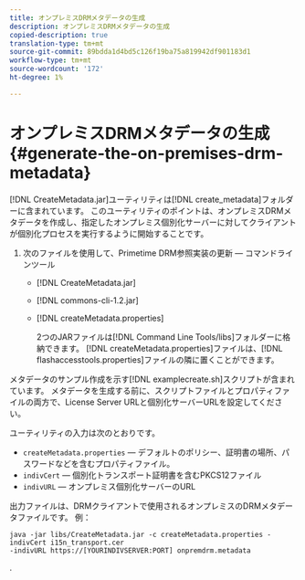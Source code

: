 ```yaml
---
title: オンプレミスDRMメタデータの生成
description: オンプレミスDRMメタデータの生成
copied-description: true
translation-type: tm+mt
source-git-commit: 89bdda1d4bd5c126f19ba75a819942df901183d1
workflow-type: tm+mt
source-wordcount: '172'
ht-degree: 1%

---
```



# オンプレミスDRMメタデータの生成{#generate-the-on-premises-drm-metadata}

[!DNL CreateMetadata.jar]ユーティリティは[!DNL create_metadata]フォルダーに含まれています。 このユーティリティのポイントは、オンプレミスDRMメタデータを作成し、指定したオンプレミス個別化サーバーに対してクライアントが個別化プロセスを実行するように開始することです。

1. 次のファイルを使用して、Primetime DRM参照実装の更新 — コマンドラインツール

   * [!DNL CreateMetadata.jar]
   * [!DNL commons-cli-1.2.jar]
   * [!DNL createMetadata.properties]

      2つのJARファイルは[!DNL Command Line Tools/libs]フォルダーに格納できます。 [!DNL createMetadata.properties]ファイルは、[!DNL flashaccesstools.properties]ファイルの隣に置くことができます。

<!--<a id="example_2116349CA33642CD9293EAD94A532ED8"></a>-->

メタデータのサンプル作成を示す[!DNL examplecreate.sh]スクリプトが含まれています。 メタデータを生成する前に、スクリプトファイルとプロパティファイルの両方で、License Server URLと個別化サーバーURLを設定してください。

ユーティリティの入力は次のとおりです。

* `createMetadata.properties`  — デフォルトのポリシー、証明書の場所、パスワードなどを含むプロパティファイル。
* `indivCert`  — 個別化トランスポート証明書を含むPKCS12ファイル
* `indivURL`  — オンプレミス個別化サーバーのURL

出力ファイルは、DRMクライアントで使用されるオンプレミスのDRMメタデータファイルです。 例：

```
java -jar libs/CreateMetadata.jar -c createMetadata.properties -indivCert i15n_transport.cer
-indivURL https://[YOURINDIVSERVER:PORT] onpremdrm.metadata
```

.
